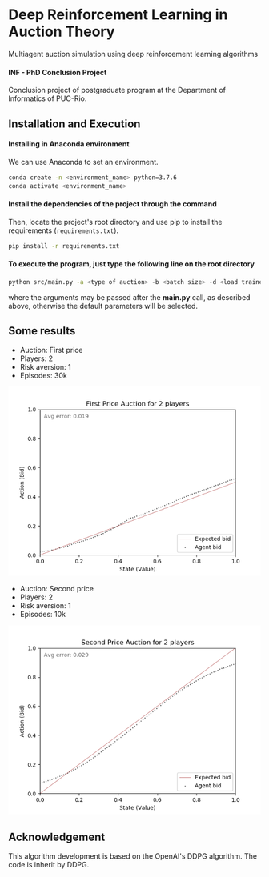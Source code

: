 # Deep Reinforcement Learning in Auction Theory 
Multiagent auction simulation using deep reinforcement learning algorithms

#### INF - PhD Conclusion Project
Conclusion project of postgraduate program at the Department of Informatics of PUC-Rio.

## Installation and Execution

#### Installing in Anaconda environment

We can use Anaconda to set an environment.

```bash
conda create -n <environment_name> python=3.7.6
conda activate <environment_name>
```

#### Install the dependencies of the project through the command

Then, locate the project's root directory and use pip to install the requirements (`requirements.txt`).

```bash
pip install -r requirements.txt
```

#### To execute the program, just type the following line on the root directory 

```bash
python src/main.py -a <type of auction> -b <batch size> -d <load trained models> -e <number of episodes> -n <number of players> -p   <ponderated average size> -r <aversion coefficient> -s <save test results in a plot> -t <use alert .mp3 file> -z <number of executions> 
```
where the arguments may be passed after the __main.py__ call, as described above, otherwise the default parameters will be selected.

## Some results

+ Auction: First price
+ Players: 2
+ Risk aversion: 1
+ Episodes: 30k

![Alt Text](results/first_price/N=2/test30k_ag1.png)

+ Auction: Second price
+ Players: 2
+ Risk aversion: 1
+ Episodes: 10k

![Alt Text](results/second_price/N=2/test10k_ag1.png)

## Acknowledgement

This algorithm development is based on the OpenAI's DDPG algorithm. The code is inherit by DDPG.
